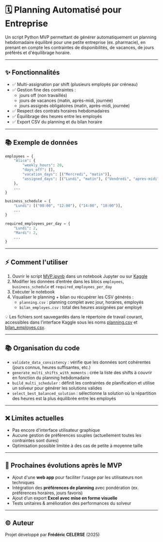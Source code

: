 # 🗓️ Planning Automatisé pour Entreprise

Un script Python MVP permettant de générer automatiquement un planning hebdomadaire équilibré pour une petite entreprise (ex. pharmacie), en prenant en compte les contraintes de disponibilités, de vacances, de jours préférés et d'équilibrage horaire.

---

## ✨ Fonctionnalités

- ✅ Multi-assignation par shift (plusieurs employés par créneau)
- ✅ Gestion fine des contraintes :
  - jours off (non travaillés)
  - jours de vacances (matin, après-midi, journée)
  - jours assignés obligatoires (matin, après-midi, journée)
- ✅ Respect des contrats horaires hebdomadaires
- ✅ Équilibrage des heures entre les employés
- ✅ Export CSV du planning et du bilan horaire

---

## 📚 Exemple de données

```python
employees = {
    "Alice": {
        "weekly_hours": 20,
        "days_off": [],
        "vacation_days": [("Mercredi", "matin")],
        "assigned_days": [("Lundi", "matin"), ("Vendredi", "apres-midi")]
    },
    ...
}

business_schedule = {
    "Lundi": [("08:00", "12:00"), ("14:00", "18:00")],
    ...
}

required_employees_per_day = {
    "Lundi": 2,
    "Mardi": 2,
    ...
}
```

---

## ⚡ Comment l'utiliser

1. Ouvrir le script [MVP.ipynb](MVP.ipynb) dans un notebook Jupyter ou sur [Kaggle](https://kaggle.com)
2. Modifier les données d’entrée dans les blocs `employees`, `business_schedule` et `required_employees_per_day`
3. Exécuter le notebook
4. Visualiser le planning + bilan ou récupérer les CSV générés :
   - `planning.csv` : planning complet avec jour, horaires, employés
   - `bilan_employes.csv` : total des heures assignées par employé

💡 Les fichiers sont sauvegardés dans le répertoire de travail courant, accessibles dans l’interface Kaggle sous les noms [planning.csv](planning.csv) et [bilan_employes.csv](bilan_employes.csv).

---

## 📚 Organisation du code

- `validate_data_consistency` : vérifie que les données sont cohérentes (jours connus, heures suffisantes, etc.)
- `generate_multi_shifts_with_moments` : crée la liste des shifts à couvrir en fonction du planning hebdomadaire
- `build_multi_scheduler` : définit les contraintes de planification et utilise un solveur pour générer les solutions valides
- `select_best_balanced_solution` : sélectionne la solution où la répartition des heures est la plus équilibrée entre les employés

---

## ❌ Limites actuelles

- Pas encore d'interface utilisateur graphique
- Aucune gestion de préférences souples (actuellement toutes les contraintes sont dures)
- Optimisation possible limitée à des cas de petite à moyenne taille

---

## 🚀 Prochaines évolutions après le MVP

- Ajout d'une **web app** pour faciliter l’usage par les utilisateurs non techniques
- Intégration des **préférences de planning** avec pondération (ex. préférences horaires, jours favoris)
- Ajout d’un export **Excel avec mise en forme visuelle**
- Tests unitaires & amélioration des performances du solveur

---

## © Auteur

Projet développé par **Frédéric CELERSE** (2025)
